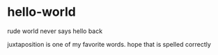 # hello-world
rude world never says hello back

juxtaposition is one of my favorite words. hope that is spelled correctly
